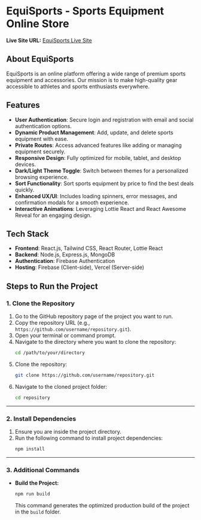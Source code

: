 # EquiSports - Sports Equipment Online Store

**Live Site URL:** [EquiSports Live Site](https://equi-sports-client.web.app/)

## About EquiSports

EquiSports is an online platform offering a wide range of premium sports equipment and accessories. Our mission is to make high-quality gear accessible to athletes and sports enthusiasts everywhere.

## Features

- **User Authentication**: Secure login and registration with email and social authentication options.
- **Dynamic Product Management**: Add, update, and delete sports equipment with ease.
- **Private Routes**: Access advanced features like adding or managing equipment securely.
- **Responsive Design**: Fully optimized for mobile, tablet, and desktop devices.
- **Dark/Light Theme Toggle**: Switch between themes for a personalized browsing experience.
- **Sort Functionality**: Sort sports equipment by price to find the best deals quickly.
- **Enhanced UX/UI**: Includes loading spinners, error messages, and confirmation modals for a smooth experience.
- **Interactive Animations**: Leveraging Lottie React and React Awesome Reveal for an engaging design.

## Tech Stack

- **Frontend**: React.js, Tailwind CSS, React Router, Lottie React
- **Backend**: Node.js, Express.js, MongoDB
- **Authentication**: Firebase Authentication
- **Hosting**: Firebase (Client-side), Vercel (Server-side)

## Steps to Run the Project

### 1. Clone the Repository

1. Go to the GitHub repository page of the project you want to run.
2. Copy the repository URL (e.g., `https://github.com/username/repository.git`).
3. Open your terminal or command prompt.
4. Navigate to the directory where you want to clone the repository:
   ```bash
   cd /path/to/your/directory
   ```
5. Clone the repository:
   ```bash
   git clone https://github.com/username/repository.git
   ```
6. Navigate to the cloned project folder:
   ```bash
   cd repository
   ```

---

### 2. Install Dependencies

1. Ensure you are inside the project directory.
2. Run the following command to install project dependencies:
   ```bash
   npm install
   ```

---

### 3. Additional Commands

- **Build the Project:**
  ```bash
  npm run build
  ```
  This command generates the optimized production build of the project in the `build` folder.
